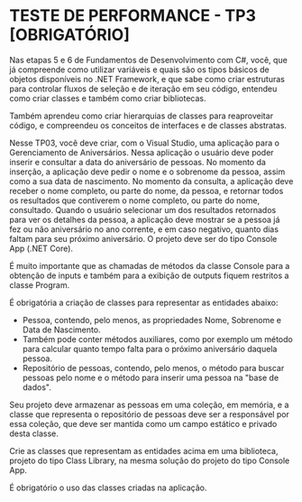 # TESTE DE PERFORMANCE - TP3 [OBRIGATÓRIO]

Nas etapas 5 e 6 de Fundamentos de Desenvolvimento com C#, você, que já compreende como utilizar variáveis e quais são os tipos básicos de objetos disponíveis no .NET Framework, e que sabe como criar estruturas para controlar fluxos de seleção e de iteração em seu código, entendeu como criar classes e também como criar bibliotecas.

Também aprendeu como criar hierarquias de classes para reaproveitar código, e compreendeu os conceitos de interfaces e de classes abstratas.

Nesse TP03, você deve criar, com o Visual Studio, uma aplicação para o Gerenciamento de Aniversários. Nessa aplicação o usuário deve poder inserir e consultar a data do aniversário de pessoas. No momento da inserção, a aplicação deve pedir o nome e o sobrenome da pessoa, assim como a sua data de nascimento. No momento da consulta, a aplicação deve receber o nome completo, ou parte do nome, da pessoa, e retornar todos os resultados que contiverem o nome completo, ou parte do nome, consultado. Quando o usuário selecionar um dos resultados retornados para ver os detalhes da pessoa, a aplicação deve mostrar se a pessoa já fez ou não aniversário no ano corrente, e em caso negativo, quanto dias faltam para seu próximo aniversário. O projeto deve ser do tipo Console App (.NET Core).

É muito importante que as chamadas de métodos da classe Console para a obtenção de inputs e também para a exibição de outputs fiquem restritos a classe Program.

É obrigatória a criação de classes para representar as entidades abaixo:

* Pessoa, contendo, pelo menos, as propriedades Nome, Sobrenome e Data de Nascimento. 
* Também pode conter métodos auxiliares, como por exemplo um método para calcular quanto tempo falta para o próximo aniversário daquela pessoa.
* Repositório de pessoas, contendo, pelo menos, o método para buscar pessoas pelo nome e o método para inserir uma pessoa na "base de dados".

Seu projeto deve armazenar as pessoas em uma coleção, em memória, e a classe que representa o repositório de pessoas deve ser a responsável por essa coleção, que deve ser mantida como um campo estático e privado desta classe.

Crie as classes que representam as entidades acima em uma biblioteca, projeto do tipo Class Library, na mesma solução do projeto do tipo Console App. 

É obrigatório o uso das classes criadas na aplicação.
